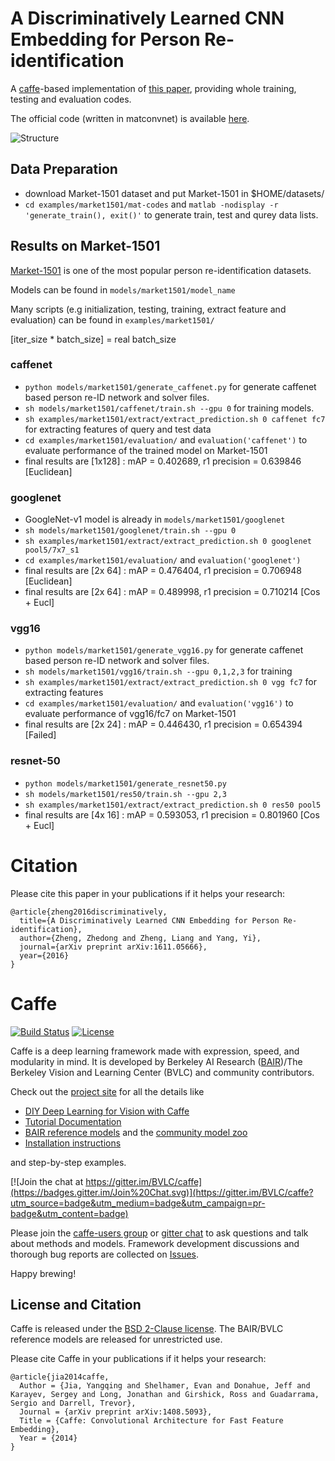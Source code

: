 # A Discriminatively Learned CNN Embedding for Person Re-identification

A [caffe](https://github.com/BVLC/caffe)-based implementation of [this paper](https://arxiv.org/abs/1611.05666),
providing whole training, testing and evaluation codes.

The official code (written in matconvnet) is available [here](https://github.com/layumi/2016_person_re-ID).

![Structure](https://github.com/D-X-Y/caffe-reid/blob/master/figures/person-re-identification-struct.png)

## Data Preparation
- download Market-1501 dataset and put Market-1501 in $HOME/datasets/
- `cd examples/market1501/mat-codes` and `matlab -nodisplay -r  'generate_train(), exit()'` to generate train, test and qurey data lists.

## Results on Market-1501

[Market-1501](http://liangzheng.com.cn/Project/state_of_the_art_market1501.html) is one of the most popular person re-identification datasets.

Models can be found in `models/market1501/model_name`

Many scripts (e.g initialization, testing, training, extract feature and evaluation) can be found in `examples/market1501/`

[iter_size * batch_size] = real batch_size

### caffenet
- `python models/market1501/generate_caffenet.py` for generate caffenet based person re-ID network and solver files.
- `sh models/market1501/caffenet/train.sh --gpu 0` for training models.
- `sh examples/market1501/extract/extract_prediction.sh 0 caffenet fc7` for extracting features of query and test data
- `cd examples/market1501/evaluation/` and `evaluation('caffenet')` to evaluate performance of the trained model on Market-1501
- final results are [1x128] : mAP = 0.402689, r1 precision = 0.639846 [Euclidean]

### googlenet
- GoogleNet-v1 model is already in `models/market1501/googlenet`
- `sh models/market1501/googlenet/train.sh --gpu 0`
- `sh examples/market1501/extract/extract_prediction.sh 0 googlenet pool5/7x7_s1`
- `cd examples/market1501/evaluation/` and `evaluation('googlenet')`
- final results are [2x 64] : mAP = 0.476404, r1 precision = 0.706948 [Euclidean]
- final results are [2x 64] : mAP = 0.489998, r1 precision = 0.710214 [Cos + Eucl]

### vgg16
- `python models/market1501/generate_vgg16.py` for generate caffenet based person re-ID network and solver files.
- `sh models/market1501/vgg16/train.sh --gpu 0,1,2,3` for training
- `sh examples/market1501/extract/extract_prediction.sh 0 vgg fc7` for extracting features
- `cd examples/market1501/evaluation/` and `evaluation('vgg16')` to evaluate performance of vgg16/fc7 on Market-1501
- final results are [2x 24] : mAP = 0.446430, r1 precision = 0.654394 [Failed]

### resnet-50
- `python models/market1501/generate_resnet50.py`
- `sh models/market1501/res50/train.sh --gpu 2,3`
- `sh examples/market1501/extract/extract_prediction.sh 0 res50 pool5`
- final results are [4x 16] : mAP = 0.593053, r1 precision = 0.801960 [Cos + Eucl]

# Citation
Please cite this paper in your publications if it helps your research:
```
@article{zheng2016discriminatively,
  title={A Discriminatively Learned CNN Embedding for Person Re-identification},
  author={Zheng, Zhedong and Zheng, Liang and Yang, Yi},
  journal={arXiv preprint arXiv:1611.05666},
  year={2016}
}
```

# Caffe

[![Build Status](https://travis-ci.org/BVLC/caffe.svg?branch=master)](https://travis-ci.org/BVLC/caffe)
[![License](https://img.shields.io/badge/license-BSD-blue.svg)](LICENSE)

Caffe is a deep learning framework made with expression, speed, and modularity in mind.
It is developed by Berkeley AI Research ([BAIR](http://bair.berkeley.edu))/The Berkeley Vision and Learning Center (BVLC) and community contributors.

Check out the [project site](http://caffe.berkeleyvision.org) for all the details like

- [DIY Deep Learning for Vision with Caffe](https://docs.google.com/presentation/d/1UeKXVgRvvxg9OUdh_UiC5G71UMscNPlvArsWER41PsU/edit#slide=id.p)
- [Tutorial Documentation](http://caffe.berkeleyvision.org/tutorial/)
- [BAIR reference models](http://caffe.berkeleyvision.org/model_zoo.html) and the [community model zoo](https://github.com/BVLC/caffe/wiki/Model-Zoo)
- [Installation instructions](http://caffe.berkeleyvision.org/installation.html)

and step-by-step examples.

[![Join the chat at https://gitter.im/BVLC/caffe](https://badges.gitter.im/Join%20Chat.svg)](https://gitter.im/BVLC/caffe?utm_source=badge&utm_medium=badge&utm_campaign=pr-badge&utm_content=badge)

Please join the [caffe-users group](https://groups.google.com/forum/#!forum/caffe-users) or [gitter chat](https://gitter.im/BVLC/caffe) to ask questions and talk about methods and models.
Framework development discussions and thorough bug reports are collected on [Issues](https://github.com/BVLC/caffe/issues).

Happy brewing!

## License and Citation

Caffe is released under the [BSD 2-Clause license](https://github.com/BVLC/caffe/blob/master/LICENSE).
The BAIR/BVLC reference models are released for unrestricted use.

Please cite Caffe in your publications if it helps your research:

    @article{jia2014caffe,
      Author = {Jia, Yangqing and Shelhamer, Evan and Donahue, Jeff and Karayev, Sergey and Long, Jonathan and Girshick, Ross and Guadarrama, Sergio and Darrell, Trevor},
      Journal = {arXiv preprint arXiv:1408.5093},
      Title = {Caffe: Convolutional Architecture for Fast Feature Embedding},
      Year = {2014}
    }
